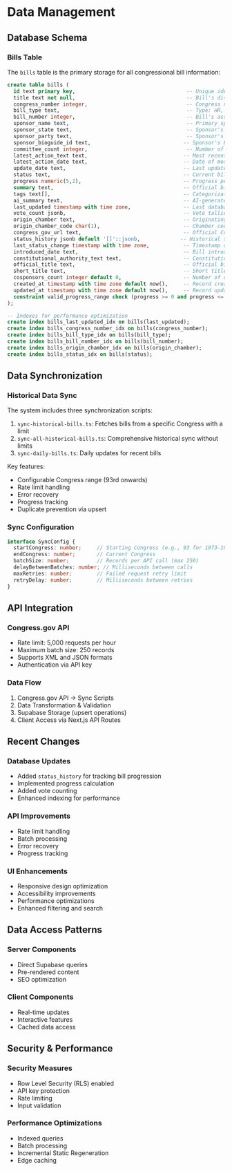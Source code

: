 # Data Management

## Database Schema

### Bills Table
The `bills` table is the primary storage for all congressional bill information:

```sql
create table bills (
  id text primary key,                                    -- Unique identifier: {congress}-{type}-{number}
  title text not null,                                    -- Bill's display title
  congress_number integer,                                -- Congress number (e.g., 117 for 2021-2022)
  bill_type text,                                         -- Type: HR, S, HJRES, SJRES, etc.
  bill_number integer,                                    -- Bill's assigned number
  sponsor_name text,                                      -- Primary sponsor's name
  sponsor_state text,                                     -- Sponsor's state
  sponsor_party text,                                     -- Sponsor's political party
  sponsor_bioguide_id text,                              -- Sponsor's Bioguide ID
  committee_count integer,                                -- Number of committees involved
  latest_action_text text,                               -- Most recent action description
  latest_action_date text,                               -- Date of most recent action
  update_date text,                                      -- Last update from Congress.gov
  status text,                                           -- Current bill status
  progress numeric(5,2),                                 -- Progress percentage (0-100)
  summary text,                                          -- Official bill summary
  tags text[],                                           -- Categorization tags
  ai_summary text,                                       -- AI-generated summary
  last_updated timestamp with time zone,                 -- Last database update time
  vote_count jsonb,                                      -- Vote tallies {yea, nay, present, notVoting}
  origin_chamber text,                                   -- Originating chamber (House/Senate)
  origin_chamber_code char(1),                           -- Chamber code (H/S)
  congress_gov_url text,                                 -- Official Congress.gov URL
  status_history jsonb default '[]'::jsonb,             -- Historical status changes
  last_status_change timestamp with time zone,           -- Timestamp of last status change
  introduced_date text,                                  -- Bill introduction date
  constitutional_authority_text text,                    -- Constitutional authority statement
  official_title text,                                   -- Official bill title
  short_title text,                                      -- Short title if available
  cosponsors_count integer default 0,                    -- Number of cosponsors
  created_at timestamp with time zone default now(),     -- Record creation timestamp
  updated_at timestamp with time zone default now(),     -- Record update timestamp
  constraint valid_progress_range check (progress >= 0 and progress <= 100)
);

-- Indexes for performance optimization
create index bills_last_updated_idx on bills(last_updated);
create index bills_congress_number_idx on bills(congress_number);
create index bills_bill_type_idx on bills(bill_type);
create index bills_bill_number_idx on bills(bill_number);
create index bills_origin_chamber_idx on bills(origin_chamber);
create index bills_status_idx on bills(status);
```

## Data Synchronization

### Historical Data Sync
The system includes three synchronization scripts:

1. `sync-historical-bills.ts`: Fetches bills from a specific Congress with a limit
2. `sync-all-historical-bills.ts`: Comprehensive historical sync without limits
3. `sync-daily-bills.ts`: Daily updates for recent bills

Key features:
- Configurable Congress range (93rd onwards)
- Rate limit handling
- Error recovery
- Progress tracking
- Duplicate prevention via upsert

### Sync Configuration
```typescript
interface SyncConfig {
  startCongress: number;     // Starting Congress (e.g., 93 for 1973-1974)
  endCongress: number;       // Current Congress
  batchSize: number;         // Records per API call (max 250)
  delayBetweenBatches: number; // Milliseconds between calls
  maxRetries: number;        // Failed request retry limit
  retryDelay: number;        // Milliseconds between retries
}
```

## API Integration

### Congress.gov API
- Rate limit: 5,000 requests per hour
- Maximum batch size: 250 records
- Supports XML and JSON formats
- Authentication via API key

### Data Flow
1. Congress.gov API → Sync Scripts
2. Data Transformation & Validation
3. Supabase Storage (upsert operations)
4. Client Access via Next.js API Routes

## Recent Changes

### Database Updates
- Added `status_history` for tracking bill progression
- Implemented progress calculation
- Added vote counting
- Enhanced indexing for performance

### API Improvements
- Rate limit handling
- Batch processing
- Error recovery
- Progress tracking

### UI Enhancements
- Responsive design optimization
- Accessibility improvements
- Performance optimizations
- Enhanced filtering and search

## Data Access Patterns

### Server Components
- Direct Supabase queries
- Pre-rendered content
- SEO optimization

### Client Components
- Real-time updates
- Interactive features
- Cached data access

## Security & Performance

### Security Measures
- Row Level Security (RLS) enabled
- API key protection
- Rate limiting
- Input validation

### Performance Optimizations
- Indexed queries
- Batch processing
- Incremental Static Regeneration
- Edge caching
